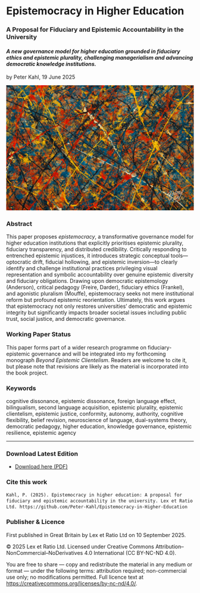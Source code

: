 # Epistemocracy in Higher Education

### A Proposal for Fiduciary and Epistemic Accountability in the University

#### _A new governance model for higher education grounded in fiduciary ethics and epistemic plurality, challenging managerialism and advancing democratic knowledge institutions._

by Peter Kahl, 19 June 2025

![alt text](https://github.com/Peter-Kahl/Epistemocracy-in-Higher-Education/blob/main/abstract_illustration.jpg?raw=true)

### Abstract

This paper proposes _epistemocracy_, a transformative governance model for higher education institutions that explicitly prioritises epistemic plurality, fiduciary transparency, and distributed credibility. Critically responding to entrenched epistemic injustices, it introduces strategic conceptual tools—optocratic drift, fiducial hollowing, and epistemic inversion—to clearly identify and challenge institutional practices privileging visual representation and symbolic accountability over genuine epistemic diversity and fiduciary obligations. Drawing upon democratic epistemology (Anderson), critical pedagogy (Freire, Darder), fiduciary ethics (Frankel), and agonistic pluralism (Mouffe), epistemocracy seeks not mere institutional reform but profound epistemic reorientation. Ultimately, this work argues that epistemocracy not only restores universities’ democratic and epistemic integrity but significantly impacts broader societal issues including public trust, social justice, and democratic governance.

### Working Paper Status

This paper forms part of a wider research programme on fiduciary-epistemic governance and will be integrated into my forthcoming monograph _Beyond Epistemic Clientelism_. Readers are welcome to cite it, but please note that revisions are likely as the material is incorporated into the book project.

### Keywords

cognitive dissonance, epistemic dissonance, foreign language effect, bilingualism, second language acquisition, epistemic plurality, epistemic clientelism, epistemic justice, conformity, autonomy, authority, cognitive flexibility, belief revision, neuroscience of language, dual-systems theory, democratic pedagogy, higher education, knowledge governance, epistemic resilience, epistemic agency

---

### Download Latest Edition

- [Download here (PDF)](https://raw.githubusercontent.com/Peter-Kahl/Epistemocracy-in-Higher-Education/master/Kahl_P_Epistemocracy_in_Higher_Education_2025-06-19.pdf)

### Cite this work

```
Kahl, P. (2025). Epistemocracy in higher education: A proposal for fiduciary and epistemic accountability in the university. Lex et Ratio Ltd. https://github.com/Peter-Kahl/Epistemocracy-in-Higher-Education
```

### Publisher & Licence

First published in Great Britain by Lex et Ratio Ltd on 10 September 2025.

© 2025 Lex et Ratio Ltd. Licensed under Creative Commons Attribution–NonCommercial–NoDerivatives 4.0 International (CC BY-NC-ND 4.0).

You are free to share — copy and redistribute the material in any medium or format — under the following terms: attribution required; non-commercial use only; no modifications permitted. Full licence text at <https://creativecommons.org/licenses/by-nc-nd/4.0/>.